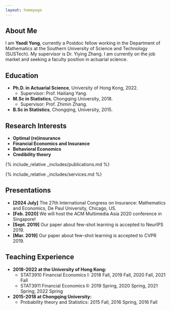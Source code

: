 ```yaml
---
layout: homepage
---
```


## About Me

I am **Yaodi Yong**, currently a Postdoc fellow working in the Department of Mathematics at the Southern University of Science and Technology (SUSTech). My supervisor is Dr. Yiying Zhang. I am currently on the job market and seeking a faculty position in actuarial science.

## Education
- **Ph.D. in Actuarial Science**, University of Hong Kong, 2022.
  - Supervisor: Prof. Hailiang Yang.
- **M.Sc in Statistics**, Chongqing University, 2018.
  - Supervisor: Prof. Zhimin Zhang.
- **B.Sc in Statistics**, Chongqing, University, 2015.  

## Research Interests
- **Optimal (re)insurance**
- **Financial Economics and Insurance**
- **Behavioral Economics**
- **Credibility theory**

{% include_relative _includes/publications.md %}

{% include_relative _includes/services.md %}

## Presentations

- **[2024 July]** The 27th International Congress on Insurance: Mathematics and Economics, De Paul University, Chicago, US.
- **[Feb. 2020]** We will host the ACM Multimedia Asia 2020 conference in Singapore!
- **[Sept. 2019]** Our paper about few-shot learning is accepted to NeurIPS 2019.
- **[Mar. 2019]** Our paper about few-shot learning is accepted to CVPR 2019.


## Teaching Experience
- **2018-2022 at the University of Hong Kong:**
  - STAT3910 Financial Economics I: 2018 Fall, 2019 Fall, 2020 Fall, 2021 Fall
  - STAT3911 Financial Economics II: 2019 Spring, 2020 Spring, 2021 Spring, 2022 Spring
- **2015-2018 at Chongqing University:**
  - Probability theory and Statistics: 2015 Fall, 2016 Spring, 2016 Fall

